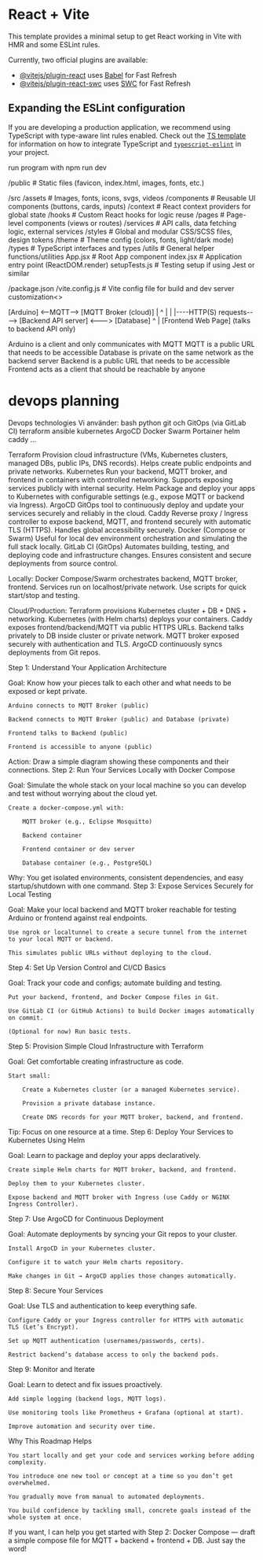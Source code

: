 # React + Vite

This template provides a minimal setup to get React working in Vite with HMR and some ESLint rules.

Currently, two official plugins are available:

- [@vitejs/plugin-react](https://github.com/vitejs/vite-plugin-react/blob/main/packages/plugin-react) uses [Babel](https://babeljs.io/) for Fast Refresh
- [@vitejs/plugin-react-swc](https://github.com/vitejs/vite-plugin-react/blob/main/packages/plugin-react-swc) uses [SWC](https://swc.rs/) for Fast Refresh

## Expanding the ESLint configuration

If you are developing a production application, we recommend using TypeScript with type-aware lint rules enabled. Check out the [TS template](https://github.com/vitejs/vite/tree/main/packages/create-vite/template-react-ts) for information on how to integrate TypeScript and [`typescript-eslint`](https://typescript-eslint.io) in your project.


run program with 
npm run dev



/public                 # Static files (favicon, index.html, images, fonts, etc.)

/src
  /assets               # Images, fonts, icons, svgs, videos
  /components           # Reusable UI components (buttons, cards, inputs)
  /context              # React context providers for global state
  /hooks                # Custom React hooks for logic reuse
  /pages                # Page-level components (views or routes)
  /services             # API calls, data fetching logic, external services
  /styles               # Global and modular CSS/SCSS files, design tokens
  /theme                # Theme config (colors, fonts, light/dark mode)
  /types                # TypeScript interfaces and types
  /utils                # General helper functions/utilities
  App.jsx               # Root App component
  index.jsx             # Application entry point (ReactDOM.render)
  setupTests.js         # Testing setup if using Jest or similar

/package.json
/vite.config.js         # Vite config file for build and dev server customization<>


[Arduino] <--MQTT--> [MQTT Broker (cloud)]
    |                         ^
    |                         |
    |----HTTP(S) requests----> [Backend API server] <---> [Database]
                                       ^
                                       |
                               [Frontend Web Page]
                          (talks to backend API only)

Arduino is a client and only communicates with MQTT
MQTT is a public URL that needs to be accessible
Database is private on the same network as the backend server
Backend is a public URL that needs to be accessible
Frontend acts as a client that should be reachable by anyone



# devops planning
Devops technologies
Vi använder:
bash
python
git och GitOps (via GitLab CI)
terraform
ansible
kubernetes
ArgoCD
Docker Swarm
Portainer
helm
caddy
...


Terraform	Provision cloud infrastructure (VMs, Kubernetes clusters, managed DBs, public IPs, DNS records). Helps create public endpoints and private networks.
Kubernetes	Run your backend, MQTT broker, and frontend in containers with controlled networking. Supports exposing services publicly with internal security.
Helm	Package and deploy your apps to Kubernetes with configurable settings (e.g., expose MQTT or backend via Ingress).
ArgoCD	GitOps tool to continuously deploy and update your services securely and reliably in the cloud.
Caddy	Reverse proxy / Ingress controller to expose backend, MQTT, and frontend securely with automatic TLS (HTTPS). Handles global accessibility securely.
Docker (Compose or Swarm)	Useful for local dev environment orchestration and simulating the full stack locally.
GitLab CI (GitOps)	Automates building, testing, and deploying code and infrastructure changes. Ensures consistent and secure deployments from source control.

Locally:
Docker Compose/Swarm orchestrates backend, MQTT broker, frontend.
Services run on localhost/private network.
Use scripts for quick start/stop and testing.

Cloud/Production:
Terraform provisions Kubernetes cluster + DB + DNS + networking.
Kubernetes (with Helm charts) deploys your containers.
Caddy exposes frontend/backend/MQTT via public HTTPS URLs.
Backend talks privately to DB inside cluster or private network.
MQTT broker exposed securely with authentication and TLS.
ArgoCD continuously syncs deployments from Git repos.




Step 1: Understand Your Application Architecture

Goal: Know how your pieces talk to each other and what needs to be exposed or kept private.

    Arduino connects to MQTT Broker (public)

    Backend connects to MQTT Broker (public) and Database (private)

    Frontend talks to Backend (public)

    Frontend is accessible to anyone (public)

Action: Draw a simple diagram showing these components and their connections.
Step 2: Run Your Services Locally with Docker Compose

Goal: Simulate the whole stack on your local machine so you can develop and test without worrying about the cloud yet.

    Create a docker-compose.yml with:

        MQTT broker (e.g., Eclipse Mosquitto)

        Backend container

        Frontend container or dev server

        Database container (e.g., PostgreSQL)

Why:
You get isolated environments, consistent dependencies, and easy startup/shutdown with one command.
Step 3: Expose Services Securely for Local Testing

Goal: Make your local backend and MQTT broker reachable for testing Arduino or frontend against real endpoints.

    Use ngrok or localtunnel to create a secure tunnel from the internet to your local MQTT or backend.

    This simulates public URLs without deploying to the cloud.

Step 4: Set Up Version Control and CI/CD Basics

Goal: Track your code and configs; automate building and testing.

    Put your backend, frontend, and Docker Compose files in Git.

    Use GitLab CI (or GitHub Actions) to build Docker images automatically on commit.

    (Optional for now) Run basic tests.

Step 5: Provision Simple Cloud Infrastructure with Terraform

Goal: Get comfortable creating infrastructure as code.

    Start small:

        Create a Kubernetes cluster (or a managed Kubernetes service).

        Provision a private database instance.

        Create DNS records for your MQTT broker, backend, and frontend.

Tip: Focus on one resource at a time.
Step 6: Deploy Your Services to Kubernetes Using Helm

Goal: Learn to package and deploy your apps declaratively.

    Create simple Helm charts for MQTT broker, backend, and frontend.

    Deploy them to your Kubernetes cluster.

    Expose backend and MQTT broker with Ingress (use Caddy or NGINX Ingress Controller).

Step 7: Use ArgoCD for Continuous Deployment

Goal: Automate deployments by syncing your Git repos to your cluster.

    Install ArgoCD in your Kubernetes cluster.

    Configure it to watch your Helm charts repository.

    Make changes in Git → ArgoCD applies those changes automatically.

Step 8: Secure Your Services

Goal: Use TLS and authentication to keep everything safe.

    Configure Caddy or your Ingress controller for HTTPS with automatic TLS (Let’s Encrypt).

    Set up MQTT authentication (usernames/passwords, certs).

    Restrict backend’s database access to only the backend pods.

Step 9: Monitor and Iterate

Goal: Learn to detect and fix issues proactively.

    Add simple logging (backend logs, MQTT logs).

    Use monitoring tools like Prometheus + Grafana (optional at start).

    Improve automation and security over time.

Why This Roadmap Helps

    You start locally and get your code and services working before adding complexity.

    You introduce one new tool or concept at a time so you don’t get overwhelmed.

    You gradually move from manual to automated deployments.

    You build confidence by tackling small, concrete goals instead of the whole system at once.

If you want, I can help you get started with Step 2: Docker Compose — draft a simple compose file for MQTT + backend + frontend + DB. Just say the word!